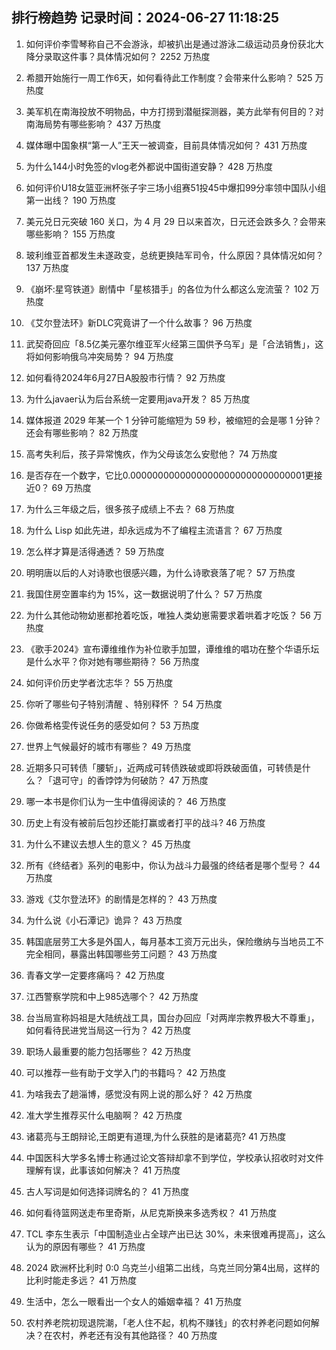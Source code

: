 
## 排行榜趋势 记录时间：2024-06-27 11:18:25
  
  1. 如何评价李雪琴称自己不会游泳，却被扒出是通过游泳二级运动员身份获北大降分录取这件事？具体情况如何？ 2252 万热度
    
  2. 希腊开始施行一周工作6天，如何看待此工作制度？会带来什么影响？ 525 万热度
    
  3. 美军机在南海投放不明物品，中方打捞到潜艇探测器，美方此举有何目的？对南海局势有哪些影响？ 437 万热度
    
  4. 媒体曝中国象棋“第一人”王天一被调查，目前具体情况如何？ 431 万热度
    
  5. 为什么144小时免签的vlog老外都说中国街道安静？ 428 万热度
    
  6. 如何评价U18女篮亚洲杯张子宇三场小组赛51投45中爆扣99分率领中国队小组第一出线？ 190 万热度
    
  7. 美元兑日元突破 160 关口，为 4 月 29 日以来首次，日元还会跌多久？会带来哪些影响？ 155 万热度
    
  8. 玻利维亚首都发生未遂政变，总统更换陆军司令，什么原因？具体情况如何？ 137 万热度
    
  9. 《崩坏:星穹铁道》剧情中「星核猎手」的各位为什么都这么宠流萤？ 102 万热度
    
  10. 《艾尔登法环》新DLC究竟讲了一个什么故事？ 96 万热度
    
  11. 武契奇回应「8.5亿美元塞尔维亚军火经第三国供予乌军」是「合法销售」，这将如何影响俄乌冲突局势？ 94 万热度
    
  12. 如何看待2024年6月27日A股股市行情？ 92 万热度
    
  13. 为什么javaer认为后台系统一定要用java开发？ 85 万热度
    
  14. 媒体报道 2029 年某一个 1 分钟可能缩短为 59 秒，被缩短的会是哪 1 分钟？还会有哪些影响？ 82 万热度
    
  15. 高考失利后，孩子异常愧疚，作为父母该怎么安慰他？ 74 万热度
    
  16. 是否存在一个数字，它比0.00000000000000000000000000000001更接近0？ 69 万热度
    
  17. 为什么三年级之后，很多孩子成绩上不去？ 68 万热度
    
  18. 为什么 Lisp 如此先进，却永远成为不了编程主流语言？ 67 万热度
    
  19. 怎么样才算是活得通透？ 59 万热度
    
  20. 明明唐以后的人对诗歌也很感兴趣，为什么诗歌衰落了呢？ 57 万热度
    
  21. 我国住房空置率约为 15%，这一数据说明了什么？ 57 万热度
    
  22. 为什么其他动物幼崽都抢着吃饭，唯独人类幼崽需要求着哄着才吃饭？ 56 万热度
    
  23. 《歌手2024》宣布谭维维作为补位歌手加盟，谭维维的唱功在整个华语乐坛是什么水平？你对她有哪些期待？ 56 万热度
    
  24. 如何评价历史学者沈志华？ 55 万热度
    
  25. 你听了哪些句子特别清醒 、特别释怀 ？ 54 万热度
    
  26. 你做希格雯传说任务的感受如何？ 53 万热度
    
  27. 世界上气候最好的城市有哪些？ 49 万热度
    
  28. 近期多只可转债「腰斩」，近两成可转债跌破或即将跌破面值，可转债是什么？「退可守」的香饽饽为何破防？ 47 万热度
    
  29. 哪一本书是你们认为一生中值得阅读的？ 46 万热度
    
  30. 历史上有没有被前后包抄还能打赢或者打平的战斗? 46 万热度
    
  31. 为什么不建议去想人生的意义？ 45 万热度
    
  32. 所有《终结者》系列的电影中，你认为战斗力最强的终结者是哪个型号？ 44 万热度
    
  33. 游戏《艾尔登法环》的剧情是怎样的？ 43 万热度
    
  34. 为什么说《小石潭记》诡异？ 43 万热度
    
  35. 韩国底层劳工大多是外国人，每月基本工资万元出头，保险缴纳与当地员工不完全相同，暴露出韩国哪些劳工问题？ 43 万热度
    
  36. 青春文学一定要疼痛吗？ 42 万热度
    
  37. 江西警察学院和中上985选哪个？ 42 万热度
    
  38. 台当局宣称妈祖是大陆统战工具，国台办回应「对两岸宗教界极大不尊重」，如何看待民进党当局这一行为？ 42 万热度
    
  39. 职场人最重要的能力包括哪些？ 42 万热度
    
  40. 可以推荐一些有助于文学入门的书籍吗？ 42 万热度
    
  41. 为啥我去了趟淄博，感觉没有网上说的那么好？ 42 万热度
    
  42. 准大学生推荐买什么电脑啊？ 42 万热度
    
  43. 诸葛亮与王朗辩论,王朗更有道理,为什么获胜的是诸葛亮? 41 万热度
    
  44. 中国医科大学多名博士称通过论文答辩却拿不到学位，学校承认招收时对文件理解有误，此事该如何解决？ 41 万热度
    
  45. 古人写词是如何选择词牌名的？ 41 万热度
    
  46. 如何看待篮网送走布里奇斯，从尼克斯换来多选秀权？ 41 万热度
    
  47. TCL 李东生表示「中国制造业占全球产出已达 30%，未来很难再提高」，这么认为的原因有哪些？ 41 万热度
    
  48. 2024 欧洲杯比利时 0:0 乌克兰小组第二出线，乌克兰同分第4出局，这样的比利时能走多远？ 41 万热度
    
  49. 生活中，怎么一眼看出一个女人的婚姻幸福？ 41 万热度
    
  50. 农村养老院初现退院潮，「老人住不起，机构不赚钱」的农村养老问题如何解决？在农村，养老还有没有其他路径？ 40 万热度
    